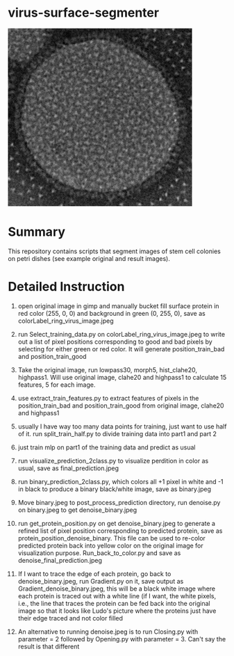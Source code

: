 virus-surface-segmenter
===========

<img src="https://github.com/zs-zhuang/virus-surface-segmenter/blob/main/images/original.JPG"> <imag src="https://github.com/zs-zhuang/virus-surface-segmenter/blob/main/images/result3.JPG">

# Summary

This repository contains scripts that segment images of stem cell colonies on petri dishes (see example original and result images).

# Detailed Instruction

1. open original image in gimp and manually bucket fill surface protein in red color (255, 0, 0) and background in green (0, 255, 0), save as colorLabel_ring_virus_image.jpeg

2. run Select_training_data.py on colorLabel_ring_virus_image.jpeg to write out a list of pixel positions corresponding to good and bad pixels by selecting for either green or red color. It will generate position_train_bad and position_train_good

3. Take the original image, run lowpass30, morph5, hist_clahe20, highpass1. Will use original image, clahe20 and highpass1 to calculate 15 features, 5 for each image. 
 
4. use extract_train_features.py to extract features of pixels in the position_train_bad and position_train_good from original image, clahe20 and highpass1

5. usually I have way too many data points for training, just want to use half of it. run split_train_half.py to divide training data into part1 and part 2

6. just train mlp on part1 of the training data and predict as usual

7. run visualize_prediction_2class.py to visualize perdition in color as usual, save as final_prediction.jpeg

8. run binary_prediction_2class.py, which colors all +1 pixel in white and -1 in black to produce a binary black/white image, save as binary.jpeg

9. Move binary.jpeg to post_process_prediction directory, run denoise.py on binary.jpeg to get denoise_binary.jpeg

10. run get_protein_position.py on get denoise_binary.jpeg to generate a refined list of pixel position corresponding to predicted protein, save as protein_position_denoise_binary. This file can be used to re-color predicted protein back into yellow color on the original image for visualization purpose. Run_back_to_color.py and save as denoise_final_prediction.jpeg

11. If I want to trace the edge of each protein, go back to denoise_binary.jpeg, run Gradient.py on it, save output as Gradient_denoise_binary.jpeg, this will be a black white image where each protein is traced out with a white line (if I want, the white pixels, i.e., the line that traces the protein can be fed back into the original image so that it looks like Ludo's picture where the proteins just have their edge traced and not color filled

12. An alternative to running denoise.jpeg is to run Closing.py with parameter = 2 followed by Opening.py with parameter = 3. Can't say the result is that different
